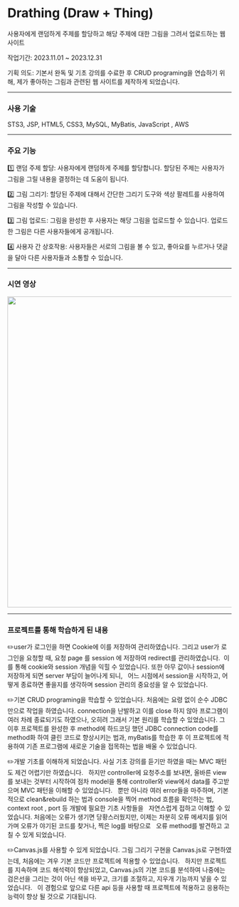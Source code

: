 
# Drathing (Draw + Thing)

사용자에게 랜덤하게 주제를 할당하고 해당 주제에 대한 그림을 그려서 업로드하는 웹 사이트 


작업기간: 2023.11.01 ~ 2023.12.31


기획 의도: 기본서 완독 및 기초 강의를 수료한 후 CRUD programing을 연습하기 위해, 제가 좋아하는 그림과 관련된 웹 사이트를 제작하게 되었습니다. &nbsp;

----
### 사용 기술

STS3, JSP, HTML5, CSS3, MySQL, MyBatis, JavaScript , AWS 

---


### 주요 기능 

:one: 랜덤 주제 할당: 사용자에게 랜덤하게 주제를 할당합니다. 할당된 주제는 사용자가 그림을 그릴 내용을 결정하는 데 도움이 됩니다.

:two: 그림 그리기: 할당된 주제에 대해서 간단한 그리기 도구와 색상 팔레트를 사용하여 그림을 작성할 수 있습니다.&nbsp;

3️⃣ 그림 업로드: 그림을 완성한 후 사용자는 해당 그림을 업로드할 수 있습니다. 업로드한 그림은 다른 사용자들에게 공개됩니다. &nbsp;

:four: 사용자 간 상호작용: 사용자들은 서로의 그림을 볼 수 있고, 좋아요를 누르거나 댓글을 달아 다른 사용자들과 소통할 수 있습니다.&nbsp;

----

### 시연 영상

<img src="" width="700px">

---


### 프로젝트를 통해 학습하게 된 내용

✏️user가 로그인을 하면 Cookie에 이를 저장하여 관리하였습니다. 그리고 user가 로그인을 요청할 때, 요청 page 를 session 에 저장하여 redirect를 관리하였습니다.&nbsp;
이를 통해 cookie와 session 개념을 익힐 수 있었습니다. 또한 아무 값이나 session에 저장하게 되면 server 부담이 늘어나게 되니, &nbsp;
어느 시점에서 session을 시작하고, 어떻게 종료하면 좋을지를 생각하며 session 관리의 중요성을 알 수 있었습니다. &nbsp;

✏️기본 CRUD programing을 학습할 수 있었습니다. 처음에는 요령 없이 순수 JDBC 만으로 작업을 하였습니다. connection을 난발하고 이를 close 하지 않아 프로그램이 여러 차례 종료되기도 하였으나, 오히려 그래서 기본 원리를 학습할 수 있었습니다. 그 이후 프로젝트를 완성한 후 method에 하드코딩 했던 JDBC connection code를 method화 하여 클린 코드로 향상시키는 법과, myBatis를 학습한 후 이 프로젝트에 적용하여 기존 프로그램에 새로운 기술을 접목하는 법을 배울 수 있었습니다.

✏️개발 기초를 이해하게 되었습니다. 사실 기초 강의를 듣기만 하였을 때는 MVC 패턴도 제건 어렵기만 하였습니다. &nbsp;
하지만 controller에 요청주소를 보내면, 올바른 view를 보내는 것부터 시작하여 점차 model을 통해 controller와 view에서 data를 주고받으며 MVC 패턴을 이해할 수 있었습니다. &nbsp;
뿐만 아니라 여러 error들을 마주하며, 기본적으로 clean&rebuild 하는 법과 console을 찍어 method 흐름을 확인하는 법, context root , port 등 개발에 필요한 기초 사항들을  &nbsp;
자연스럽게 접하고 이해할 수 있었습니다. 처음에는 오류가 생기면 당황스러웠지만, 이제는 차분히 오류 메세지를 읽어가며 오류가 야기된 코드를 찾거나, 찍은 log를 바탕으로 &nbsp;
오류 method를 발견하고 고칠 수 있게 되었습니다. &nbsp;

✏️Canvas.js를 사용할 수 있게 되었습니다. 그림 그리기 구현을 Canvas.js로 구현하였는데, 처음에는 겨우 기본 코드만 프로젝트에 적용할 수 있었습니다. &nbsp;
하지만 프로젝트를 지속하며 코드 해석력이 향상되었고, Canvas.js의 기본 코드를 분석하여 나중에는 검은선을 그리는 것이 아닌 색을 바꾸고, 크기를 조절하고, 지우개 기능까지 넣을 수 있었습니다.  &nbsp;
이 경험으로 앞으로 다른 api 등을 사용할 때 프로젝트에 적용하고 응용하는 능력이 향상 될 것으로 기대됩니다.  &nbsp;


